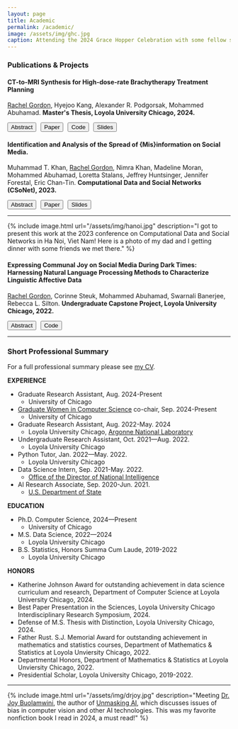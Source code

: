 ```yaml
---
layout: page
title: Academic
permalink: /academic/
image: /assets/img/ghc.jpg
caption: Attending the 2024 Grace Hopper Celebration with some fellow students from UChicago.
---
```


### Publications & Projects

#### CT-to-MRI Synthesis for High-dose-rate Brachytherapy Treatment Planning
<u>Rachel Gordon</u>, Hyejoo Kang, Alexander R. Podgorsak, Mohammed Abuhamad.
**Master's Thesis, Loyola University Chicago, 2024.**

<div style="display: flex; gap: 10px;">
  <button onclick="toggleAbstract('abstract1')">Abstract</button>
  <button onclick="openLink('https://drive.google.com/file/d/1DuzTBMaGBus1fUfEtWtcX2zE9R2PKcQv/view')">Paper</button>
  <button onclick="openLink('https://github.com/rachelngordon/gancm')">Code</button>
  <button onclick="openLink('https://drive.google.com/file/d/1_gaAzzrvJnPvSDqchlOCbfLcUmq_Wtyp/view')">Slides</button>
</div>


<div id="abstract1" style="display:none;">
  High-dose-rate (HDR) brachytherapy is a radiation treatment modality that places radioactive sources directly in cancerous regions. Radiation treatment planning for HDR prostate brachytherapy utilizes both CT and MRI to visualize the path of the radioactive source and the prostate gland, respectively. In this work, we propose GAN-CM, a method for conditional CT-to-MRI translation that is based on Generative Adversarial Networks (GANs). The proposed method uses the typical generator-discriminator design of GANs with a modified generator that incorporates semantic masks obtained from the domain image. The use of semantic masks allows GAN-CM to better capture the anatomical details and tissue characteristics present in CT scans, resulting in a more accurate and realistic MRI synthesis. Using “clinically-paired” CT and MRI datasets obtained from 78 patients with prostate cancer who were treated with HDR brachytherapy, we show the advantages of GAN-CM by demonstrating its ability to work effectively with heavy data augmentation and larger batch sizes, as well as its high performance for MRI synthesis. Exploring various experimental settings, we show that training GANs for this task requires careful considerations for preparing the data, such as normalizing and distributing the pixel values of input images. Using histogram equalization, GAN-CM achieves the best results when using the average of equalized and unequalized CTs.
</div>

<script>
  function toggleAbstract(id) {
    const abstract = document.getElementById(id);
    if (abstract.style.display === "none") {
      abstract.style.display = "block";
    } else {
      abstract.style.display = "none";
    }
  }

  function openLink(url) {
    window.open(url, '_blank');
  }
</script>



#### Identification and Analysis of the Spread of {Mis}information on Social Media. 
Muhammad T. Khan, <u>Rachel Gordon</u>, Nimra Khan, Madeline Moran, Mohammed Abuhamad, Loretta Stalans, Jeffrey Huntsinger, Jennifer Forestal, Eric Chan-Tin.
**Computational Data and Social Networks (CSoNet), 2023.**

<div style="display: flex; gap: 10px;">
  <button onclick="toggleAbstract('abstract2')">Abstract</button>
  <button onclick="openLink('https://link.springer.com/chapter/10.1007/978-981-97-0669-3_33')">Paper</button>
  <button onclick="openLink('https://drive.google.com/file/d/1YLiaL5guEJzFEY-AnMdFEMOwh_-uLsaO/view')">Slides</button>
</div>


<div id="abstract2" style="display:none;">
  With unfolding crises such as the COVID-19 pandemic, it is essential that factual information is dispersed at a rapid pace. One of the major setbacks to mitigating the effects of such crises is misinformation. Advancing technologies such as transformer-based architectures that can pick up underlying patterns and correlational information that constitutes information provide tools that can be used to identify what is misinformation/information. To identify and analyze the spread of misinformation, this work performs a quantitative analysis that uses X (previously Twitter) as the data source and a BERT-based model to identify misinformation. The information of the posts, users, and followers was collected based on hashtags and then processed and manually labeled. Furthermore, we tracked the spread of misinformation related to COVID-19 during the year 2021 and determined how communities that spread information and/or misinformation on social networks interact from an analytical perspective. Our findings suggest that users tend to post more misinformation than information, possibly intentionally spreading misinformation. Our model showed good performance in classifying tweets as information/misinformation, resulting in an accuracy of 86%.
</div>

***

{% include image.html url="/assets/img/hanoi.jpg" description="I got to present this work at the 2023 conference on Computational Data and Social Networks in Ha Noi, Viet Nam! Here is a photo of my dad and I getting dinner with some friends we met there." %}


#### Expressing Communal Joy on Social Media During Dark Times: Harnessing Natural Language Processing Methods to Characterize Linguistic Affective Data
<u>Rachel Gordon</u>, Corinne Steuk, Mohammed Abuhamad, Swarnali Banerjee, Rebecca L. Silton.
**Undergraduate Capstone Project, Loyola University Chicago, 2022.**

<div style="display: flex; gap: 10px;">
  <button onclick="toggleAbstract('abstract3')">Abstract</button>
  <button onclick="openLink('https://github.com/rachelngordon/Joy-Project')">Code</button>
</div>

<div id="abstract3" style="display:none;">
  With the recent increase in mental health problems facing humanity, it has become important for human survival to maximize adaptive emotion function through the use of positive emotions. This study seeks to identify how joy in particular can foster human resilience in the face of trauma. This research was conducted by looking at tweets around Chicago from September 2019 through January 2022. Several natural language processing techniques were employed to analyze these tweets in order to determine how the use of joy has changed with the occurrence of particular events over time and identify important topics and contexts pertaining to the experience of joy. The results of this analysis showed that joy is, in fact, often experienced communally in the context of shared identities, experiences, and goals, and thus the use of joy as an act of resistance is an important factor for the continued development and growth of humanity. 
</div>


***

### <a name="prof"></a> Short Professional Summary

For a full professional summary please see [my CV](https://drive.google.com/file/d/1dD4kfkNKCHcfA9JgnEpTU9Z4xMPm-bTQ/view?usp=sharing).

**EXPERIENCE**
* Graduate Research Assistant, Aug. 2024-Present
  - University of Chicago
* [Graduate Women in Computer Science](https://cs.uchicago.edu/diversity/women-in-computing/) co-chair, Sep. 2024-Present
  - University of Chicago
* Graduate Research Assistant, Aug. 2022-May. 2024
  - Loyola University Chicago, [Argonne National Laboratory](https://www.anl.gov/)
* Undergraduate Research Assistant, Oct. 2021—Aug. 2022.
  - Loyola University Chicago
* Python Tutor, Jan. 2022—May. 2022.
  - Loyola University Chicago
* Data Science Intern, Sep. 2021-May. 2022.
  - [Office of the Director of National Intelligence](https://www.dni.gov/)
* AI Research Associate, Sep. 2020-Jun. 2021.
  - [U.S. Department of State](https://www.state.gov/)

**EDUCATION**
* Ph.D. Computer Science, 2024—Present
  - University of Chicago
* M.S. Data Science, 2022—2024
  - Loyola University Chicago
* B.S. Statistics, Honors Summa Cum Laude, 2019-2022
  - Loyola University Chicago

**HONORS**
* Katherine Johnson Award for outstanding achievement in data science curriculum and research, Department of Computer Science at Loyola University Chicago, 2024.
* Best Paper Presentation in the Sciences, Loyola University Chicago Interdisciplinary Research Symposium, 2024.
* Defense of M.S. Thesis with Distinction, Loyola University Chicago, 2024.
* Father Rust. S.J. Memorial Award for outstanding achievement in mathematics and statistics courses, Department of Mathematics & Statistics at Loyola Unviersity Chicago, 2022.
* Departmental Honors, Department of Mathematics & Statistics at Loyola Unviersity Chicago, 2022.
* Presidential Scholar, Loyola University Chicago, 2019-2022.

***

{% include image.html url="/assets/img/drjoy.jpg" description="Meeting <a href='https://poetofcode.com/about/' target='_blank'>Dr. Joy Buolamwini</a>, the author of <a href='https://www.unmasking.ai/' target='_blank'>Unmasking AI</a>, which discusses issues of bias in computer vision and other AI technologies. This was my favorite nonfiction book I read in 2024, a must read!" %}

